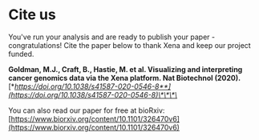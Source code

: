 # Cite us

You've run your analysis and are ready to publish your paper - congratulations! Cite the paper below to thank Xena and keep our project funded.

**Goldman, M.J., Craft, B., Hastie, M. et al. Visualizing and interpreting cancer genomics data via the Xena platform. Nat Biotechnol \(2020\).** [**https://doi.org/10.1038/s41587-020-0546-8**](https://doi.org/10.1038/s41587-020-0546-8)\*\*\*\*

You can also read our paper for free at bioRxiv: [https://www.biorxiv.org/content/10.1101/326470v6](https://www.biorxiv.org/content/10.1101/326470v6)

